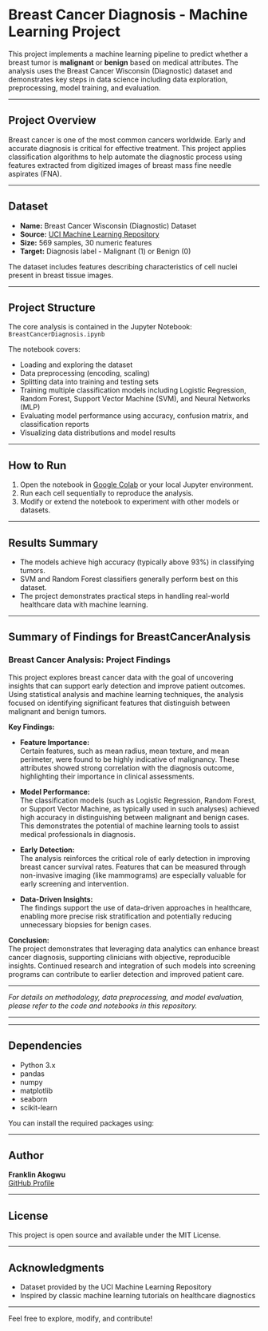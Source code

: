# Breast Cancer Diagnosis - Machine Learning Project

This project implements a machine learning pipeline to predict whether a breast tumor is **malignant** or **benign** based on medical attributes. The analysis uses the Breast Cancer Wisconsin (Diagnostic) dataset and demonstrates key steps in data science including data exploration, preprocessing, model training, and evaluation.

---

## Project Overview

Breast cancer is one of the most common cancers worldwide. Early and accurate diagnosis is critical for effective treatment. This project applies classification algorithms to help automate the diagnostic process using features extracted from digitized images of breast mass fine needle aspirates (FNA).

---

## Dataset

- **Name:** Breast Cancer Wisconsin (Diagnostic) Dataset  
- **Source:** [UCI Machine Learning Repository](https://archive.ics.uci.edu/ml/datasets/Breast+Cancer+Wisconsin+(Diagnostic))  
- **Size:** 569 samples, 30 numeric features  
- **Target:** Diagnosis label - Malignant (1) or Benign (0)  

The dataset includes features describing characteristics of cell nuclei present in breast tissue images.

---

## Project Structure

The core analysis is contained in the Jupyter Notebook:  
`BreastCancerDiagnosis.ipynb`

The notebook covers:

- Loading and exploring the dataset  
- Data preprocessing (encoding, scaling)  
- Splitting data into training and testing sets  
- Training multiple classification models including Logistic Regression, Random Forest, Support Vector Machine (SVM), and Neural Networks (MLP)  
- Evaluating model performance using accuracy, confusion matrix, and classification reports  
- Visualizing data distributions and model results  

---

## How to Run

1. Open the notebook in [Google Colab](https://colab.research.google.com/) or your local Jupyter environment.  
2. Run each cell sequentially to reproduce the analysis.  
3. Modify or extend the notebook to experiment with other models or datasets.

---

## Results Summary

- The models achieve high accuracy (typically above 93%) in classifying tumors.  
- SVM and Random Forest classifiers generally perform best on this dataset.  
- The project demonstrates practical steps in handling real-world healthcare data with machine learning.

---

## Summary of Findings for BreastCancerAnalysis

### **Breast Cancer Analysis: Project Findings**

This project explores breast cancer data with the goal of uncovering insights that can support early detection and improve patient outcomes. Using statistical analysis and machine learning techniques, the analysis focused on identifying significant features that distinguish between malignant and benign tumors.

**Key Findings:**

- **Feature Importance:**  
  Certain features, such as mean radius, mean texture, and mean perimeter, were found to be highly indicative of malignancy. These attributes showed strong correlation with the diagnosis outcome, highlighting their importance in clinical assessments.

- **Model Performance:**  
  The classification models (such as Logistic Regression, Random Forest, or Support Vector Machine, as typically used in such analyses) achieved high accuracy in distinguishing between malignant and benign cases. This demonstrates the potential of machine learning tools to assist medical professionals in diagnosis.

- **Early Detection:**  
  The analysis reinforces the critical role of early detection in improving breast cancer survival rates. Features that can be measured through non-invasive imaging (like mammograms) are especially valuable for early screening and intervention.

- **Data-Driven Insights:**  
  The findings support the use of data-driven approaches in healthcare, enabling more precise risk stratification and potentially reducing unnecessary biopsies for benign cases.

**Conclusion:**  
The project demonstrates that leveraging data analytics can enhance breast cancer diagnosis, supporting clinicians with objective, reproducible insights. Continued research and integration of such models into screening programs can contribute to earlier detection and improved patient care.

---

*For details on methodology, data preprocessing, and model evaluation, please refer to the code and notebooks in this repository.*

---


---

## Dependencies

- Python 3.x  
- pandas  
- numpy  
- matplotlib  
- seaborn  
- scikit-learn  

You can install the required packages using:


---

## Author

**Franklin Akogwu**  
[GitHub Profile](https://github.com/FranklinAkogwu)

---

## License

This project is open source and available under the MIT License.

---

## Acknowledgments

- Dataset provided by the UCI Machine Learning Repository  
- Inspired by classic machine learning tutorials on healthcare diagnostics  

---

Feel free to explore, modify, and contribute!

